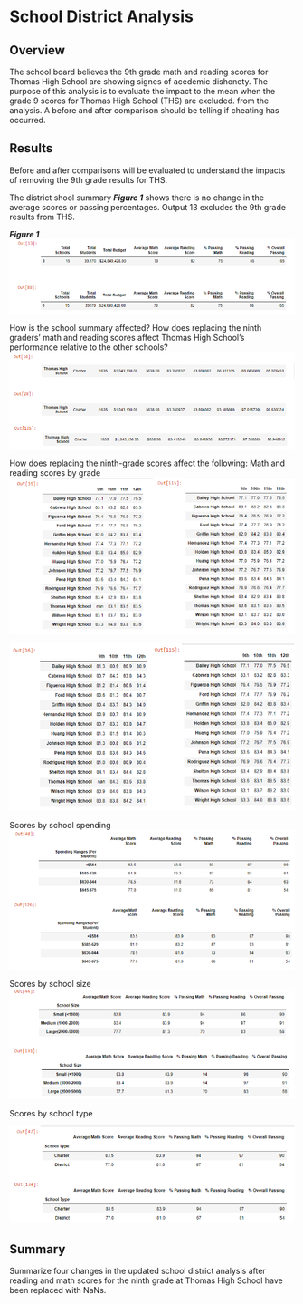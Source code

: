 # School District Analysis
## Overview 
The school board believes the 9th grade math and reading scores for Thomas High School are showing signes of acedemic dishonety.  The purpose of this analysis is to evaluate the impact to the mean when the grade 9 scores for Thomas High School (THS) are excluded. from the analysis.  A before and after comparison should be telling if cheating has occurred.  

## Results
Before and after comparisons will be evaluated to understand the impacts of removing the 9th grade results for THS.

The district shool summary **_Figure 1_** shows there is no change in the average scores or passing percentages.  Output 13 excludes the 9th grade results from THS.

**_Figure 1_**
![District School Summary](/resources/district_summary.png)

How is the school summary affected?
How does replacing the ninth graders’ math and reading scores affect Thomas High School’s performance relative to the other schools?
![School Summary](/resources/School_summary.png)

How does replacing the ninth-grade scores affect the following:
Math and reading scores by grade
![Math Scores Compare](/resources/math_scores_compare.png)

![Reading Scores Compare](/resources/reading_score_compare.png)

Scores by school spending
![Scores by Spend](/resources/scores_by_spend.png)

Scores by school size
![Scores by School](/resources/scores_by_school_size.png)

Scores by school type


![Scores by Type](/resources/scores_by_type.png)

## Summary
Summarize four changes in the updated school district analysis after reading and math scores for the ninth grade at Thomas High School have been replaced with NaNs.

